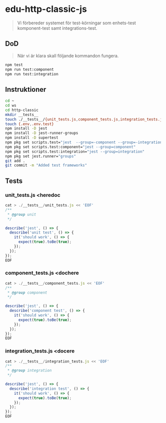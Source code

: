 # edu-http-classic-js

> Vi förbereder systemet för test-körningar som enhets-test komponent-test samt integrations-test.

## DoD

> När vi är klara skall följande kommandon fungera.

```bash
npm test
npm run test:component
npm run test:integration
```

## Instruktioner

```bash
cd ~
cd ws
cd http-classic
mkdir __tests__
touch ./__tests__/{unit_tests.js,component_tests.js,integration_tests.js}
touch {.env,.env.test}
npm install -D jest
npm install -D jest-runner-groups
npm install -D supertest
npm pkg set scripts.test="jest  --group=-component --group=-integration"
npm pkg set scripts.test:component="jest --group=component"
npm pkg set scripts.test:integration="jest --group=integration"
npm pkg set jest.runner="groups"
git add .
git commit -m "Added test frameworks"
```

## Tests

### unit_tests.js <heredoc

```js
cat > ./__tests__/unit_tests.js << 'EOF'
/**
 * @group unit
 */

describe('jest', () => {
  describe('unit test', () => {
    it('should work', () => {
      expect(true).toBe(true);
    });
  });
});
EOF
```

### component_tests.js <dochere

```js
cat > ./__tests__/component_tests.js << 'EOF'
/**
 * @group component
 */

describe('jest', () => {
  describe('component test', () => {
    it('should work', () => {
      expect(true).toBe(true);
    });
  });
});
EOF
```

### integration_tests.js <docere

```js
cat > ./__tests__/integration_tests.js << 'EOF'
/**
 * @group integration
 */

describe('jest', () => {
  describe('integration test', () => {
    it('should work', () => {
      expect(true).toBe(true);
    });
  });
});
EOF
```
